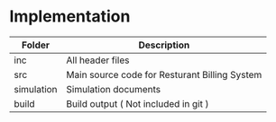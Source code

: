 # Implementation
| Folder | Description |
| ----- | ----- |
| inc | All header files |
| src | Main source code for Resturant Billing System |
| simulation | Simulation documents |
| build | Build output ( Not included in git ) |

